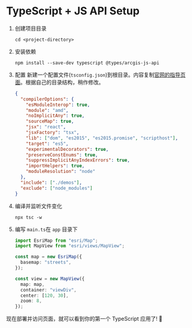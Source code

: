 # TypeScript + JS API Setup

1. 创建项目目录

   ```shell
   cd <project-directory>
   ```

2. 安装依赖

   ```shell
   npm install --save-dev typescript @types/arcgis-js-api
   ```

3. 配置
   新建一个配置文件(`tsconfig.json`)到根目录。内容复制[官网的指导页面](https://developers.arcgis.com/javascript/latest/guide/typescript-setup/index.html#compile-typescript)。根据自己的目录结构，稍作修改。

   ```json
   {
     "compilerOptions": {
       "esModuleInterop": true,
       "module": "amd",
       "noImplicitAny": true,
       "sourceMap": true,
       "jsx": "react",
       "jsxFactory": "tsx",
       "lib": ["dom", "es2015", "es2015.promise", "scripthost"],
       "target": "es5",
       "experimentalDecorators": true,
       "preserveConstEnums": true,
       "suppressImplicitAnyIndexErrors": true,
       "importHelpers": true,
       "moduleResolution": "node"
     },
     "include": ["./demos"],
     "exclude": ["node_modules"]
   }
   ```

4. 编译并监听文件变化

   ```shell
   npx tsc -w
   ```

5. 编写 `main.ts`在 `app` 目录下

   ```ts
   import EsriMap from "esri/Map";
   import MapView from "esri/views/MapView";

   const map = new EsriMap({
     basemap: "streets",
   });

   const view = new MapView({
     map: map,
     container: "viewDiv",
     center: [120, 30],
     zoom: 8,
   });
   ```

现在部署并访问页面，就可以看到你的第一个 TypeScript 应用了! 🎉
